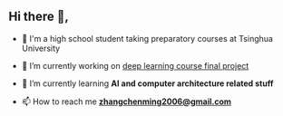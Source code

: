 ## Hi there 👋,
- 👯 I'm a high school student taking preparatory courses at Tsinghua University
- 🔭 I’m currently working on [deep learning course final project](https://github.com/UntitledNotebook/projectdl)

- 🌱 I’m currently learning **AI and computer architecture related stuff**

- 📫 How to reach me **zhangchenming2006@gmail.com**
